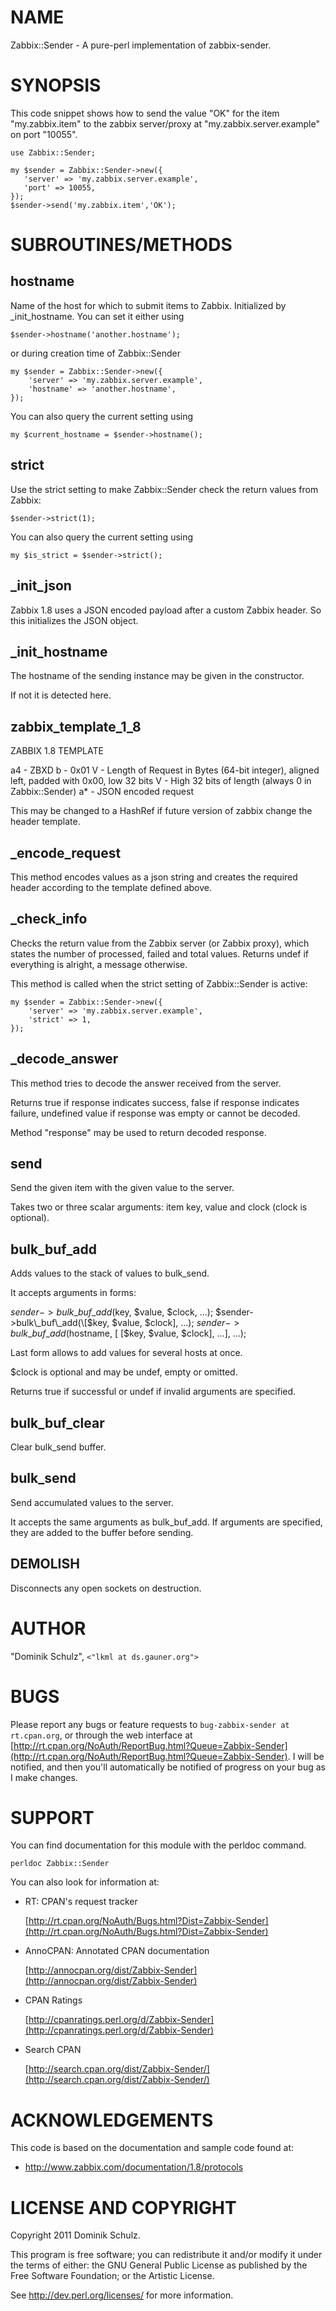 # NAME

Zabbix::Sender - A pure-perl implementation of zabbix-sender.

# SYNOPSIS

This code snippet shows how to send the value "OK" for the item "my.zabbix.item"
to the zabbix server/proxy at "my.zabbix.server.example" on port "10055".

    use Zabbix::Sender;

    my $sender = Zabbix::Sender->new({
       'server' => 'my.zabbix.server.example',
       'port' => 10055,
    });
    $sender->send('my.zabbix.item','OK');

# SUBROUTINES/METHODS

## hostname

Name of the host for which to submit items to Zabbix.  Initialized by \_init\_hostname. You can set it either using

    $sender->hostname('another.hostname');

or during creation time of Zabbix::Sender

    my $sender = Zabbix::Sender->new({
        'server' => 'my.zabbix.server.example',
        'hostname' => 'another.hostname',
    });

You can also query the current setting using

    my $current_hostname = $sender->hostname();

## strict

Use the strict setting to make Zabbix::Sender check the return values from
Zabbix:

    $sender->strict(1);

You can also query the current setting using

    my $is_strict = $sender->strict();

## \_init\_json

Zabbix 1.8 uses a JSON encoded payload after a custom Zabbix header.
So this initializes the JSON object.

## \_init\_hostname

The hostname of the sending instance may be given in the constructor.

If not it is detected here.

## zabbix\_template\_1\_8

ZABBIX 1.8 TEMPLATE

a4 - ZBXD
b  - 0x01
V - Length of Request in Bytes (64-bit integer), aligned left, padded with 0x00, low 32 bits
V - High 32 bits of length (always 0 in Zabbix::Sender)
a\* - JSON encoded request

This may be changed to a HashRef if future version of zabbix change the header template.

## \_encode\_request

This method encodes values as a json string and creates
the required header according to the template defined above.

## \_check\_info

Checks the return value from the Zabbix server (or Zabbix proxy),
which states the number of processed, failed and total values.
Returns undef if everything is alright, a message otherwise.

This method is called when the strict setting of Zabbix::Sender
is active:

    my $sender = Zabbix::Sender->new({
        'server' => 'my.zabbix.server.example',
        'strict' => 1,
    });

## \_decode\_answer

This method tries to decode the answer received from the server.

Returns true if response indicates success, false if response indicates
failure, undefined value if response was empty or cannot be decoded.

Method "response" may be used to return decoded response.

## send

Send the given item with the given value to the server.

Takes two or three scalar arguments: item key, value and clock (clock is
optional).

## bulk\_buf\_add

Adds values to the stack of values to bulk\_send.

It accepts arguments in forms:

$sender->bulk\_buf\_add($key, $value, $clock, ...);
$sender->bulk\_buf\_add(\[$key, $value, $clock\], ...);
$sender->bulk\_buf\_add($hostname, \[ \[$key, $value, $clock\], ...\], ...);

Last form allows to add values for several hosts at once.

$clock is optional and may be undef, empty or omitted.

Returns true if successful or undef if invalid arguments are specified.

## bulk\_buf\_clear

Clear bulk\_send buffer.

## bulk\_send

Send accumulated values to the server.

It accepts the same arguments as bulk\_buf\_add. If arguments are specified,
they are added to the buffer before sending.

## DEMOLISH

Disconnects any open sockets on destruction.

# AUTHOR

"Dominik Schulz", `<"lkml at ds.gauner.org">`

# BUGS

Please report any bugs or feature requests to `bug-zabbix-sender at rt.cpan.org`, or through
the web interface at [http://rt.cpan.org/NoAuth/ReportBug.html?Queue=Zabbix-Sender](http://rt.cpan.org/NoAuth/ReportBug.html?Queue=Zabbix-Sender).  I will be notified, and then you'll
automatically be notified of progress on your bug as I make changes.

# SUPPORT

You can find documentation for this module with the perldoc command.

    perldoc Zabbix::Sender

You can also look for information at:

- RT: CPAN's request tracker

    [http://rt.cpan.org/NoAuth/Bugs.html?Dist=Zabbix-Sender](http://rt.cpan.org/NoAuth/Bugs.html?Dist=Zabbix-Sender)

- AnnoCPAN: Annotated CPAN documentation

    [http://annocpan.org/dist/Zabbix-Sender](http://annocpan.org/dist/Zabbix-Sender)

- CPAN Ratings

    [http://cpanratings.perl.org/d/Zabbix-Sender](http://cpanratings.perl.org/d/Zabbix-Sender)

- Search CPAN

    [http://search.cpan.org/dist/Zabbix-Sender/](http://search.cpan.org/dist/Zabbix-Sender/)

# ACKNOWLEDGEMENTS

This code is based on the documentation and sample code found at:

- http://www.zabbix.com/documentation/1.8/protocols

# LICENSE AND COPYRIGHT

Copyright 2011 Dominik Schulz.

This program is free software; you can redistribute it and/or modify it
under the terms of either: the GNU General Public License as published
by the Free Software Foundation; or the Artistic License.

See http://dev.perl.org/licenses/ for more information.
